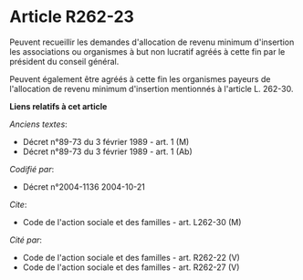 # Article R262-23

Peuvent recueillir les demandes d'allocation de revenu minimum d'insertion les associations ou organismes à but non lucratif
agréés à cette fin par le président du conseil général.

Peuvent également être agréés à cette fin les organismes payeurs de l'allocation de revenu minimum d'insertion mentionnés à
l'article L. 262-30.

**Liens relatifs à cet article**

_Anciens textes_:

  - Décret n°89-73 du 3 février 1989 - art. 1 (M)
  - Décret n°89-73 du 3 février 1989 - art. 1 (Ab)

_Codifié par_:

  - Décret n°2004-1136 2004-10-21

_Cite_:

  - Code de l'action sociale et des familles - art. L262-30 (M)

_Cité par_:

  - Code de l'action sociale et des familles - art. R262-22 (V)
  - Code de l'action sociale et des familles - art. R262-27 (V)
